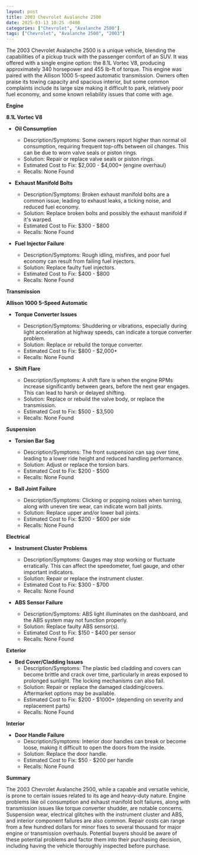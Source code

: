 ```yaml
---
layout: post
title: 2003 Chevrolet Avalanche 2500
date: 2025-03-13 10:25 -0400
categories: ["Chevrolet", "Avalanche 2500"]
tags: ["Chevrolet", "Avalanche 2500", "2003"]
---
```

The 2003 Chevrolet Avalanche 2500 is a unique vehicle, blending the capabilities of a pickup truck with the passenger comfort of an SUV. It was offered with a single engine option: the 8.1L Vortec V8, producing approximately 340 horsepower and 455 lb-ft of torque. This engine was paired with the Allison 1000 5-speed automatic transmission. Owners often praise its towing capacity and spacious interior, but some common complaints include its large size making it difficult to park, relatively poor fuel economy, and some known reliability issues that come with age.

**Engine**

**8.1L Vortec V8**

*   **Oil Consumption**
    *   Description/Symptoms: Some owners report higher than normal oil consumption, requiring frequent top-offs between oil changes. This can be due to worn valve seals or piston rings.
    *   Solution: Repair or replace valve seals or piston rings.
    *   Estimated Cost to Fix: $2,000 - $4,000+ (engine overhaul)
    *   Recalls: None Found

*   **Exhaust Manifold Bolts**
    *   Description/Symptoms: Broken exhaust manifold bolts are a common issue, leading to exhaust leaks, a ticking noise, and reduced fuel economy.
    *   Solution: Replace broken bolts and possibly the exhaust manifold if it's warped.
    *   Estimated Cost to Fix: $300 - $800
    *   Recalls: None Found

*   **Fuel Injector Failure**
    *   Description/Symptoms: Rough idling, misfires, and poor fuel economy can result from failing fuel injectors.
    *   Solution: Replace faulty fuel injectors.
    *   Estimated Cost to Fix: $400 - $800
    *   Recalls: None Found

**Transmission**

**Allison 1000 5-Speed Automatic**

*   **Torque Converter Issues**
    *   Description/Symptoms: Shuddering or vibrations, especially during light acceleration at highway speeds, can indicate a torque converter problem.
    *   Solution: Replace or rebuild the torque converter.
    *   Estimated Cost to Fix: $800 - $2,000+
    *   Recalls: None Found

*   **Shift Flare**
    *   Description/Symptoms: A shift flare is when the engine RPMs increase significantly between gears, before the next gear engages. This can lead to harsh or delayed shifting.
    *   Solution: Replace or rebuild the valve body, or replace the transmission.
    *   Estimated Cost to Fix: $500 - $3,500
    *   Recalls: None Found

**Suspension**

*   **Torsion Bar Sag**
    *   Description/Symptoms: The front suspension can sag over time, leading to a lower ride height and reduced handling performance.
    *   Solution: Adjust or replace the torsion bars.
    *   Estimated Cost to Fix: $200 - $500
    *   Recalls: None Found

*   **Ball Joint Failure**
    *   Description/Symptoms: Clicking or popping noises when turning, along with uneven tire wear, can indicate worn ball joints.
    *   Solution: Replace upper and/or lower ball joints.
    *   Estimated Cost to Fix: $200 - $600 per side
    *   Recalls: None Found

**Electrical**

*   **Instrument Cluster Problems**
    *   Description/Symptoms: Gauges may stop working or fluctuate erratically. This can affect the speedometer, fuel gauge, and other important indicators.
    *   Solution: Repair or replace the instrument cluster.
    *   Estimated Cost to Fix: $300 - $700
    *   Recalls: None Found

*   **ABS Sensor Failure**
    *   Description/Symptoms: ABS light illuminates on the dashboard, and the ABS system may not function properly.
    *   Solution: Replace faulty ABS sensor(s).
    *   Estimated Cost to Fix: $150 - $400 per sensor
    *   Recalls: None Found

**Exterior**

*   **Bed Cover/Cladding Issues**
    * Description/Symptoms: The plastic bed cladding and covers can become brittle and crack over time, particularly in areas exposed to prolonged sunlight. The locking mechanisms can also fail.
    * Solution: Repair or replace the damaged cladding/covers. Aftermarket options may be available.
    * Estimated Cost to Fix: $200 - $1000+ (depending on severity and replacement parts)
    * Recalls: None Found

**Interior**

*   **Door Handle Failure**
    *   Description/Symptoms: Interior door handles can break or become loose, making it difficult to open the doors from the inside.
    *   Solution: Replace the door handle.
    *   Estimated Cost to Fix: $50 - $200 per handle
    *   Recalls: None Found

**Summary**

The 2003 Chevrolet Avalanche 2500, while a capable and versatile vehicle, is prone to certain issues related to its age and heavy-duty nature. Engine problems like oil consumption and exhaust manifold bolt failures, along with transmission issues like torque converter shudder, are notable concerns. Suspension wear, electrical glitches with the instrument cluster and ABS, and interior component failures are also common. Repair costs can range from a few hundred dollars for minor fixes to several thousand for major engine or transmission overhauls. Potential buyers should be aware of these potential problems and factor them into their purchasing decision, including having the vehicle thoroughly inspected before purchase.

